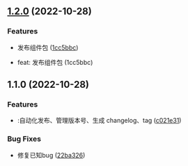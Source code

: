 

## [1.2.0](https://github.com/ablockhead/middle-ui/compare/1.1.0...1.2.0) (2022-10-28)


### Features

* 发布组件包 ([1cc5bbc](https://github.com/ablockhead/middle-ui/commit/1cc5bbc3fc30d65aa39c84b1366ec83c82c76f53))

* feat: 发布组件包 (1cc5bbc)

## 1.1.0 (2022-10-28)


### Features

* :自动化发布、管理版本号、生成 changelog、tag ([c021e31](https://github.com/ablockhead/middle-ui/commit/c021e31dc1af9c887d856e7cf7c51bb107f316fc))


### Bug Fixes

* 修复已知bug ([22ba326](https://github.com/ablockhead/middle-ui/commit/22ba326ea75e937265b225a8de2efc1b849c7fb9))